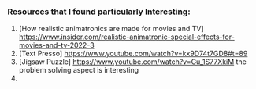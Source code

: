 ### Resources that I found particularly Interesting:

1. [How realistic animatronics are made for movies and TV] https://www.insider.com/realistic-animatronic-special-effects-for-movies-and-tv-2022-3
2. [Text Presso] https://www.youtube.com/watch?v=kx9D74t7GD8#t=89
3. [Jigsaw Puzzle] https://www.youtube.com/watch?v=Gu_1S77XkiM the problem solving aspect is interesting
4. 
